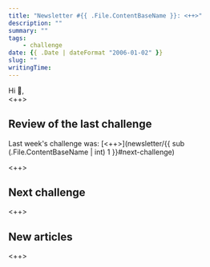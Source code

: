 ```yaml
---
title: "Newsletter #{{ .File.ContentBaseName }}: <++>"
description: ""
summary: ""
tags:
    - challenge
date: {{ .Date | dateFormat "2006-01-02" }}
slug: ""
writingTime:
---
```


Hi :slightly_smiling_face:,<br>
<++>

## Review of the last challenge

Last week's challenge was: [<++>](newsletter/{{ sub (.File.ContentBaseName | int) 1 }}#next-challenge)

<++>

## Next challenge

<++>

## New articles

<++>

